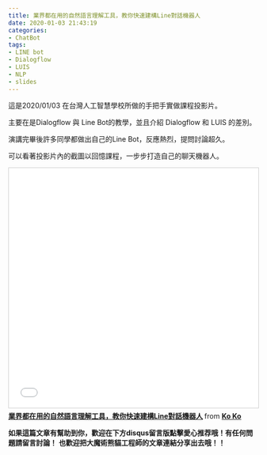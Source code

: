 ```yaml
---
title: 業界都在用的自然語言理解工具，教你快速建構Line對話機器人
date: 2020-01-03 21:43:19
categories:
- ChatBot
tags:
- LINE bot
- Dialogflow
- LUIS
- NLP
- slides
---
```


這是2020/01/03 在台灣人工智慧學校所做的手把手實做課程投影片。

主要在是Dialogflow 與 Line Bot的教學，並且介紹 Dialogflow 和 LUIS 的差別。

演講完畢後許多同學都做出自己的Line Bot，反應熱烈，提問討論超久。

<!-- more -->

可以看著投影片內的截圖以回憶課程，一步步打造自己的聊天機器人。

<iframe src="//www.slideshare.net/slideshow/embed_code/key/9TXdRGVQ6hPefU" width="595" height="485" frameborder="0" marginwidth="0" marginheight="0" scrolling="no" style="border:1px solid #CCC; border-width:1px; margin-bottom:5px; max-width: 100%;" allowfullscreen> </iframe> <div style="margin-bottom:5px"> <strong> <a href="//www.slideshare.net/KoKo164/line-214733986" title="業界都在用的自然語言理解工具，教你快速建構Line對話機器人" target="_blank">業界都在用的自然語言理解工具，教你快速建構Line對話機器人</a> </strong> from <strong><a href="https://www.slideshare.net/KoKo164" target="_blank">Ko Ko</a></strong> </div>

**如果這篇文章有幫助到你，歡迎在下方disqus留言版點擊愛心推荐哦！有任何問題請留言討論！**
**也歡迎把大魔術熊貓工程師的文章連結分享出去哦！！**